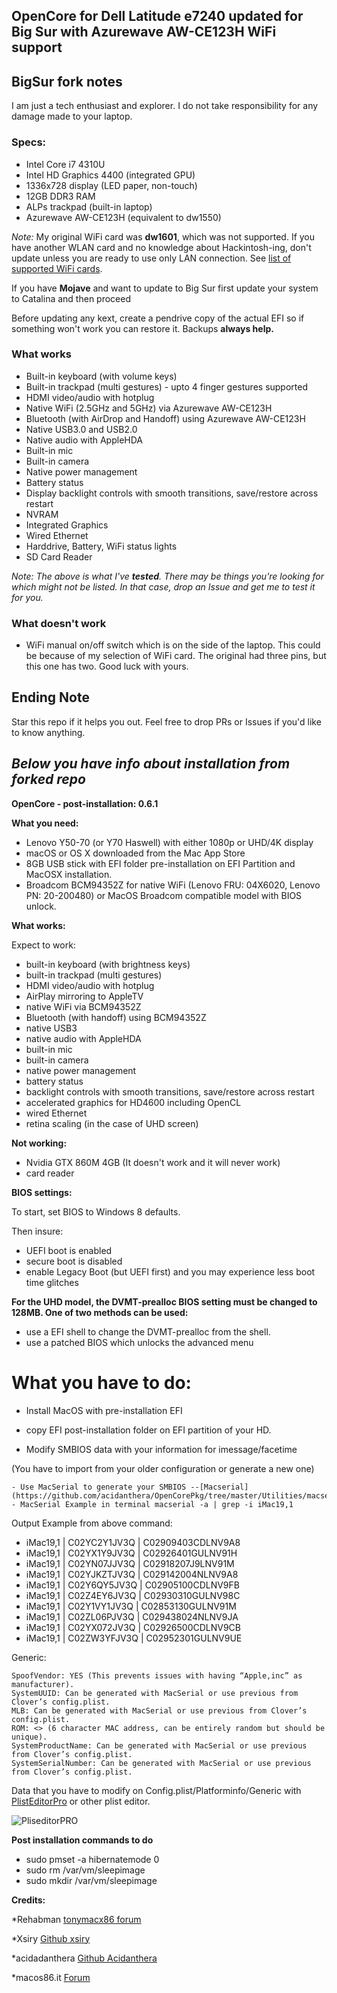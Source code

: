 ## OpenCore for Dell Latitude e7240 updated for Big Sur with Azurewave AW-CE123H WiFi support

## BigSur fork notes

I am just a tech enthusiast and explorer. 
I do not take responsibility for any damage made to your laptop.

### Specs:
  - Intel Core i7 4310U
  - Intel HD Graphics 4400 (integrated GPU)
  - 1336x728 display (LED paper, non-touch)
  - 12GB DDR3 RAM
  - ALPs trackpad (built-in laptop)
  - Azurewave AW-CE123H (equivalent to dw1550)

  *Note:* My original WiFi card was **dw1601**, which was not supported. If you have another WLAN card and no knowledge about Hackintosh-ing, don't update unless you are ready to use only LAN connection. See [list of supported WiFi cards](https://osxlatitude.com/forums/topic/11138-inventory-of-supportedunsupported-wireless-cards-2-sierra-big-sur/).
 
 If you have **Mojave** and want to update to Big Sur first update your system to
 Catalina and then proceed
 
 Before updating any kext, create a pendrive copy of the actual EFI so if something won't
 work you can restore it. Backups **always help.**
 
### What works 
 - Built-in keyboard (with volume keys)
 - Built-in trackpad (multi gestures) - upto 4 finger gestures supported
 - HDMI video/audio with hotplug
 - Native WiFi (2.5GHz and 5GHz) via Azurewave AW-CE123H
 - Bluetooth (with AirDrop and Handoff) using Azurewave AW-CE123H
 - Native USB3.0 and USB2.0
 - Native audio with AppleHDA
 - Built-in mic
 - Built-in camera
 - Native power management
 - Battery status
 - Display backlight controls with smooth transitions, save/restore across restart
 - NVRAM
 - Integrated Graphics
 - Wired Ethernet
 - Harddrive, Battery, WiFi status lights
 - SD Card Reader
 
 _Note: The above is what I've **tested**. There may be things you're looking for which might not be listed. In that case, drop an Issue and get me to test it for you._ 

### What **doesn't** work
 - WiFi manual on/off switch which is on the side of the laptop. This could be because of my selection of WiFi card. The original had three pins, but this one has two. Good luck with yours.
 
 
## Ending Note
Star this repo if it helps you out. Feel free to drop PRs or Issues if you'd like to know anything.

## ***Below you have info about installation from forked repo***

**OpenCore - post-installation: 0.6.1**





**What you need:**

- Lenovo Y50-70 (or Y70 Haswell) with either 1080p or UHD/4K display
- macOS or OS X downloaded from the Mac App Store
- 8GB USB stick with EFI folder pre-installation on EFI Partition and MacOSX installation.
- Broadcom BCM94352Z for native WiFi (Lenovo FRU: 04X6020, Lenovo PN: 20-200480) or MacOS Broadcom compatible model with BIOS unlock.

**What works:**

Expect to work:
- built-in keyboard (with brightness keys)
- built-in trackpad (multi gestures)
- HDMI video/audio with hotplug
- AirPlay mirroring to AppleTV
- native WiFi via BCM94352Z
- Bluetooth (with handoff) using BCM94352Z
- native USB3
- native audio with AppleHDA
- built-in mic
- built-in camera
- native power management
- battery status
- backlight controls with smooth transitions, save/restore across restart
- accelerated graphics for HD4600 including OpenCL
- wired Ethernet
- retina scaling (in the case of UHD screen)

**Not working:**

- Nvidia GTX 860M 4GB (It doesn't work and it will never work)
- card reader 


**BIOS settings:**

To start, set BIOS to Windows 8 defaults.

Then insure:
- UEFI boot is enabled
- secure boot is disabled
- enable Legacy Boot (but UEFI first) and you may experience less boot time glitches

**For the UHD model, the DVMT-prealloc BIOS setting must be changed to 128MB. One of two methods can be used:**
- use a EFI shell to change the DVMT-prealloc from the shell.
- use a patched BIOS which unlocks the advanced menu

# What you have to do:
 
- Install MacOS with pre-installation EFI

- copy EFI post-installation folder on EFI partition of your HD.

- Modify SMBIOS data with your information for imessage/facetime

(You have to import from your older configuration or generate a new one)
  
    - Use MacSerial to generate your SMBIOS --[Macserial](https://github.com/acidanthera/OpenCorePkg/tree/master/Utilities/macserial)
    - MacSerial Example in terminal macserial -a | grep -i iMac19,1

Output Example from above command:

- iMac19,1 | C02YC2Y1JV3Q | C02909403CDLNV9A8 
- iMac19,1 | C02YX1Y9JV3Q | C02926401GULNV91H
- iMac19,1 | C02YN07JJV3Q | C02918207J9LNV91M
- iMac19,1 | C02YJKZTJV3Q | C029142004NLNV9A8
- iMac19,1 | C02Y6QY5JV3Q | C02905100CDLNV9FB
- iMac19,1 | C02Z4EY6JV3Q | C02930310GULNV98C
- iMac19,1 | C02Y1VY1JV3Q | C02853130GULNV91M
- iMac19,1 | C02ZL06PJV3Q | C029438024NLNV9JA
- iMac19,1 | C02YX072JV3Q | C02926500CDLNV9CB
- iMac19,1 | C02ZW3YFJV3Q | C02952301GULNV9UE


Generic:

    SpoofVendor: YES (This prevents issues with having “Apple,inc” as manufacturer).
    SystemUUID: Can be generated with MacSerial or use previous from Clover’s config.plist.
    MLB: Can be generated with MacSerial or use previous from Clover’s config.plist.
    ROM: <> (6 character MAC address, can be entirely random but should be unique).
    SystemProductName: Can be generated with MacSerial or use previous from Clover’s config.plist.
    SystemSerialNumber: Can be generated with MacSerial or use previous from Clover’s config.plist.
    

  
Data that you have to modify on Config.plist/Platforminfo/Generic with [PlistEditorPro](https://www.fatcatsoftware.com/plisteditpro/) or other plist editor.
  
  ![PliseditorPRO](https://raw.githubusercontent.com/SaxMachine/Lenovo-Y50-70-OpenCore/master/1.png)
  
  
**Post installation commands to do**

- sudo pmset -a hibernatemode 0
- sudo rm /var/vm/sleepimage
- sudo mkdir /var/vm/sleepimage

**Credits:**

*Rehabman
[tonymacx86 forum](https://www.tonymacx86.com/threads/guide-lenovo-y50-uhd-or-1080p-using-clover-uefi.261723/)


*Xsiry
[Github xsiry](https://github.com/xsiry/Lenovo-Y50-Hackintosh-OC/)

*acidadanthera
[Github Acidanthera](https://github.com/acidanthera/OpenCorePkg)

*macos86.it
[Forum](https://www.macos86.it)
